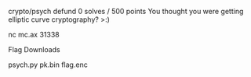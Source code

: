 crypto/psych
defund
0 solves / 500 points
You thought you were getting elliptic curve cryptography? >:)

nc mc.ax 31338

Flag
Downloads

psych.py
pk.bin
flag.enc
